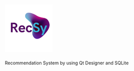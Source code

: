 # <img src="https://github.com/onursercanyilmaz/RecSy/blob/main/img/RecSy.png" height="150" width="150">
Recommendation System by using Qt Designer and SQLite
